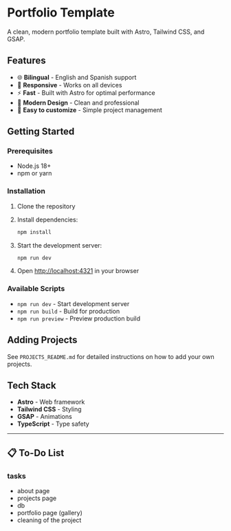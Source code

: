 # Portfolio Template

A clean, modern portfolio template built with Astro, Tailwind CSS, and GSAP.

## Features

- 🌐 **Bilingual** - English and Spanish support
- 📱 **Responsive** - Works on all devices
- ⚡ **Fast** - Built with Astro for optimal performance
- 🎨 **Modern Design** - Clean and professional
- 📝 **Easy to customize** - Simple project management

## Getting Started

### Prerequisites

- Node.js 18+ 
- npm or yarn

### Installation

1. Clone the repository
2. Install dependencies:
   ```bash
   npm install
   ```

3. Start the development server:
   ```bash
   npm run dev
   ```

4. Open [http://localhost:4321](http://localhost:4321) in your browser

### Available Scripts

- `npm run dev` - Start development server
- `npm run build` - Build for production
- `npm run preview` - Preview production build

## Adding Projects

See `PROJECTS_README.md` for detailed instructions on how to add your own projects.

## Tech Stack

- **Astro** - Web framework
- **Tailwind CSS** - Styling
- **GSAP** - Animations
- **TypeScript** - Type safety

---

## 📋 To-Do List

### tasks
* about page
* projects page
* db
* portfolio page (gallery)
* cleaning of the project